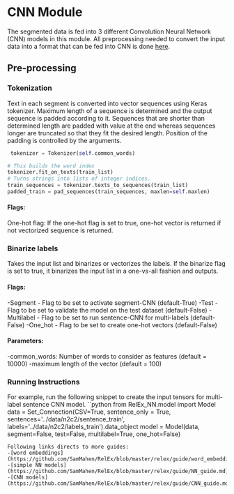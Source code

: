 # CNN Module
The segmented data is fed into 3 different Convolution Neural Network (CNN) models in this module. All preprocessing needed to convert the input data into a format that can be fed into CNN is done [here](https://github.com/SamMahen/RelEx/blob/master/relex/RelEx_NN/model/model.py).

## Pre-processing 
### Tokenization
Text in each segment is converted into vector sequences using Keras tokenizer. Maximum length of a sequence is determined and the output sequence is padded according to it. Sequences that are shorter than determined length are padded with value at the end whereas sequences longer are truncated so that they fit the desired length. Position of the padding is controlled by the arguments.

```python
 tokenizer = Tokenizer(self.common_words)

# This builds the word index
tokenizer.fit_on_texts(train_list)
# Turns strings into lists of integer indices.
train_sequences = tokenizer.texts_to_sequences(train_list)
padded_train = pad_sequences(train_sequences, maxlen=self.maxlen)
```
#### Flags:
One-hot flag: If the one-hot flag is set to true, one-hot vector is returned if not vectorized sequence is returned. 

### Binarize labels
Takes the input list and binarizes or vectorizes the labels. If the binarize flag is set to true, it binarizes the input list in a one-vs-all fashion and outputs.
#### Flags:
-Segment - Flag to be set to activate segment-CNN (default-True)
-Test - Flag to be set to validate the model on the test dataset (default-False)
-Multilabel - Flag to be set to run sentence-CNN for multi-labels (default- False)
-One_hot - Flag to be set to create one-hot vectors (default-False)

#### Parameters:
-common_words: Number of words to consider as features (default = 10000)
-maximum length of the vector (default = 100)

### Running Instructions
For example, run the following snippet to create the input tensors for multi-label sentence CNN model.
``python
from RelEx_NN.model import Model
data = Set_Connection(CSV=True, sentence_only = True, sentences='../data/n2c2/sentence_train', labels='../data/n2c2/labels_train').data_object
model = Model(data, segment=False, test=False, multilabel=True, one_hot=False)
```
Following links directs to more guides:
-[word embeddings](https://github.com/SamMahen/RelEx/blob/master/relex/guide/word_embeddings_guide.md).
-[simple NN models](https://github.com/SamMahen/RelEx/blob/master/relex/guide/NN_guide.md).
-[CNN models](https://github.com/SamMahen/RelEx/blob/master/relex/guide/CNN_guide.md).

